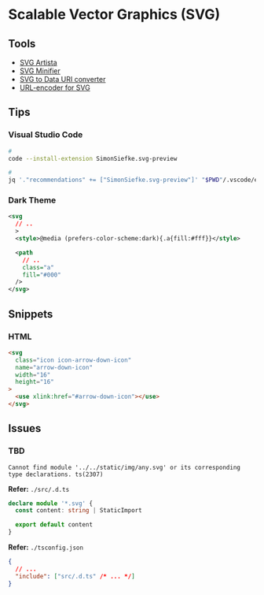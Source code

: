 # Scalable Vector Graphics (SVG)

## Tools

- [SVG Artista](https://svgartista.net)
- [SVG Minifier](https://svgminify.com)
- [SVG to Data URI converter](https://codepen.io/elliz/details/ygvgay)
- [URL-encoder for SVG](https://yoksel.github.io/url-encoder/)

## Tips

### Visual Studio Code

```sh
#
code --install-extension SimonSiefke.svg-preview

#
jq '."recommendations" += ["SimonSiefke.svg-preview"]' "$PWD"/.vscode/extensions.json | sponge "$PWD"/.vscode/extensions.json
```

### Dark Theme

```svg
<svg
  // ..
  >
  <style>@media (prefers-color-scheme:dark){.a{fill:#fff}}</style>

  <path
    // ..
    class="a"
    fill="#000"
  />
</svg>
```

## Snippets

### HTML

```html
<svg
  class="icon icon-arrow-down-icon"
  name="arrow-down-icon"
  width="16"
  height="16"
>
  <use xlink:href="#arrow-down-icon"></use>
</svg>
```

## Issues

### TBD

```log
Cannot find module '../../static/img/any.svg' or its corresponding type declarations. ts(2307)
```

**Refer:** `./src/.d.ts`

```ts
declare module '*.svg' {
  const content: string | StaticImport

  export default content
}
```

<!--
declare module '*.svg' {
  const content: React.FunctionComponent<React.SVGAttributes<SVGElement>>

  export default content
}
-->

**Refer:** `./tsconfig.json`

```json
{
  // ...
  "include": ["src/.d.ts" /* ... */]
}
```
